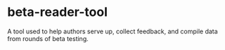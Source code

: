 # beta-reader-tool
A tool used to help authors serve up, collect feedback, and compile data from rounds of beta testing.
